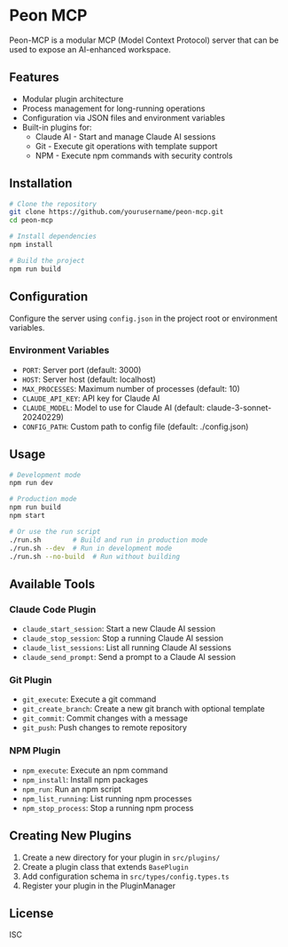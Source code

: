 # Peon MCP

Peon-MCP is a modular MCP (Model Context Protocol) server that can be used to expose an AI-enhanced workspace.

## Features

- Modular plugin architecture
- Process management for long-running operations
- Configuration via JSON files and environment variables
- Built-in plugins for:
  - Claude AI - Start and manage Claude AI sessions
  - Git - Execute git operations with template support
  - NPM - Execute npm commands with security controls

## Installation

```bash
# Clone the repository
git clone https://github.com/yourusername/peon-mcp.git
cd peon-mcp

# Install dependencies
npm install

# Build the project
npm run build
```

## Configuration

Configure the server using `config.json` in the project root or environment variables.

### Environment Variables

- `PORT`: Server port (default: 3000)
- `HOST`: Server host (default: localhost)
- `MAX_PROCESSES`: Maximum number of processes (default: 10)
- `CLAUDE_API_KEY`: API key for Claude AI
- `CLAUDE_MODEL`: Model to use for Claude AI (default: claude-3-sonnet-20240229)
- `CONFIG_PATH`: Custom path to config file (default: ./config.json)

## Usage

```bash
# Development mode
npm run dev

# Production mode
npm run build
npm start

# Or use the run script
./run.sh        # Build and run in production mode
./run.sh --dev  # Run in development mode
./run.sh --no-build  # Run without building
```

## Available Tools

### Claude Code Plugin

- `claude_start_session`: Start a new Claude AI session
- `claude_stop_session`: Stop a running Claude AI session
- `claude_list_sessions`: List all running Claude AI sessions
- `claude_send_prompt`: Send a prompt to a Claude AI session

### Git Plugin

- `git_execute`: Execute a git command
- `git_create_branch`: Create a new git branch with optional template
- `git_commit`: Commit changes with a message
- `git_push`: Push changes to remote repository

### NPM Plugin

- `npm_execute`: Execute an npm command
- `npm_install`: Install npm packages
- `npm_run`: Run an npm script
- `npm_list_running`: List running npm processes
- `npm_stop_process`: Stop a running npm process

## Creating New Plugins

1. Create a new directory for your plugin in `src/plugins/`
2. Create a plugin class that extends `BasePlugin`
3. Add configuration schema in `src/types/config.types.ts`
4. Register your plugin in the PluginManager

## License

ISC
